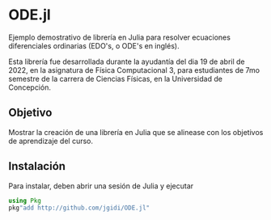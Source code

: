 # ODE.jl

Ejemplo demostrativo de librería en Julia para resolver ecuaciones diferenciales ordinarias (EDO's, o ODE's en inglés).

Esta librería fue desarrollada durante la ayudantía del dia 19 de abril de 2022, en la asignatura de Física Computacional 3, para estudiantes de 7mo semestre de la carrera de Ciencias Físicas, en la Universidad de Concepción.

## Objetivo

Mostrar la creación de una librería en Julia que se alinease con los objetivos de aprendizaje del curso.

## Instalación

Para instalar, deben abrir una sesión de Julia y ejecutar
```julia
using Pkg
pkg"add http://github.com/jgidi/ODE.jl"
```
